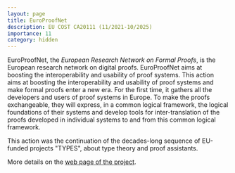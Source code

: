 ```yaml
---
layout: page
title: EuroProofNet
description: EU COST CA20111 (11/2021-10/2025)
importance: 11
category: hidden
---
```

EuroProofNet, the *European Research Network on Formal Proofs*, is the European research network on digital proofs. EuroProofNet aims at boosting the interoperability and usability of proof systems.
This action aims at boosting the interoperability and usability of proof systems and make formal proofs enter a new era. For the first time, it gathers all the developers and users of proof systems in Europe. To make the proofs exchangeable, they will express, in a common logical framework, the logical foundations of their systems and develop tools for inter-translation of the proofs developed in individual systems to and from this common logical framework.

This action was the continuation of the decades-long sequence of EU-funded projects "TYPES", about type theory and proof assistants.

More details on the [web page of the project](https://europroofnet.github.io).
